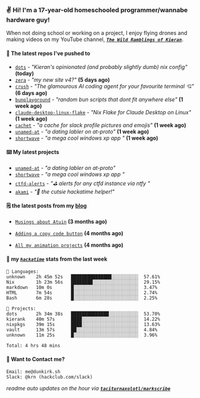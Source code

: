 ### ✌️ Hi! I'm a 17-year-old homeschooled programmer/wannabe hardware guy!

When not doing school or working on a project, I enjoy flying drones and making videos on my YouTube channel, [**_`The Wild Ramblings of Kieran`_**](https://youtube.com/@kieran.rambles).

#### 👷 The latest repos I've pushed to

- [`dots`](https://github.com/taciturnaxolotl/dots) - _"Kieran's opinionated (and probably slightly dumb) nix config"_ **(today)**
- [`zera`](https://github.com/taciturnaxolotl/zera) - _"my new site v4?"_ **(5 days ago)**
- [`crush`](https://github.com/charmbracelet/crush) - _"The glamourous AI coding agent for your favourite terminal 💘"_ **(6 days ago)**
- [`bunplayground`](https://github.com/taciturnaxolotl/bunplayground) - _"random bun scripts that dont fit anywhere else"_ **(1 week ago)**
- [`claude-desktop-linux-flake`](https://github.com/k3d3/claude-desktop-linux-flake) - _"Nix Flake for Claude Desktop on Linux"_ **(1 week ago)**
- [`cachet`](https://github.com/taciturnaxolotl/cachet) - _"a cache for slack profile pictures and emojis"_ **(1 week ago)**
- [`unamed-at`](https://github.com/taciturnaxolotl/unamed-at) - _"a dating labler on at-proto"_ **(1 week ago)**
- [`shortwave`](https://github.com/taciturnaxolotl/shortwave) - _"a mega cool windows xp app "_ **(1 week ago)**

#### ⌨️ My latest projects

- [`unamed-at`](https://github.com/taciturnaxolotl/unamed-at) - _"a dating labler on at-proto"_
- [`shortwave`](https://github.com/taciturnaxolotl/shortwave) - _"a mega cool windows xp app "_
- [`ctfd-alerts`](https://github.com/taciturnaxolotl/ctfd-alerts) - _"⛳ alerts for any ctfd instance via ntfy "_
- [`akami`](https://github.com/taciturnaxolotl/akami) - _"🌷 the cutsie hackatime helper!"_

#### 🗒️ the latest posts from my [blog](https://dunkirk.sh)

- [`Musings about Atuin`](https://dunkirk.sh/blog/atuin/) **(3 months ago)**

- [`Adding a copy code button`](https://dunkirk.sh/blog/adding-a-copy-button/) **(4 months ago)**

- [`All my animation projects`](https://dunkirk.sh/blog/my-animations/) **(4 months ago)**



#### 📡 my [_`hackatime`_](https://waka.hackclub.com) stats from the last week

```text
💾 Languages:
unknown    2h 45m 52s   ███████████████░░░░░░░░░░  57.61%
Nix        1h 23m 56s   ████████░░░░░░░░░░░░░░░░░  29.15%
markdown   10m 0s       █░░░░░░░░░░░░░░░░░░░░░░░░  3.47%
HTML       7m 54s       █░░░░░░░░░░░░░░░░░░░░░░░░  2.74%
Bash       6m 28s       █░░░░░░░░░░░░░░░░░░░░░░░░  2.25%

💼 Projects:
dots       2h 34m 38s   ██████████████░░░░░░░░░░░  53.70%
kierank    40m 57s      ████░░░░░░░░░░░░░░░░░░░░░  14.22%
nixpkgs    39m 15s      ████░░░░░░░░░░░░░░░░░░░░░  13.63%
vault      13m 57s      ██░░░░░░░░░░░░░░░░░░░░░░░  4.84%
unknown    11m 25s      █░░░░░░░░░░░░░░░░░░░░░░░░  3.96%

Total: 4 hrs 48 mins
```

#### 📮 Want to Contact me?

```text
Email: me@dunkirk.sh
Slack: @krn (hackclub.com/slack)
```

_readme auto updates on the hour via [**`taciturnaxolotl/markscribe`**](https://github.com/taciturnaxolotl/markscribe)_

